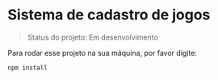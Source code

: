 <h1> Sistema de cadastro de jogos</h1>

>Status do projeto: Em desenvolvimento

Para rodar esse projeto na sua máquina, por favor digite:

```
npm install
```
